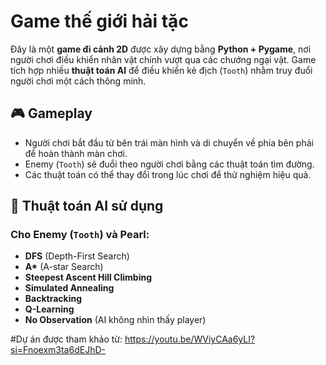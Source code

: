 # Game thế giới hải tặc

Đây là một **game đi cảnh 2D** được xây dựng bằng **Python + Pygame**, nơi người chơi điều khiển nhân vật chính vượt qua các chướng ngại vật. Game tích hợp nhiều **thuật toán AI** để điều khiển kẻ địch (`Tooth`)  nhằm truy đuổi người chơi một cách thông minh.

## 🎮 Gameplay

- Người chơi bắt đầu từ bên trái màn hình và di chuyển về phía bên phải để hoàn thành màn chơi.
- Enemy (`Tooth`) sẽ đuổi theo người chơi bằng các thuật toán tìm đường.
- Các thuật toán có thể thay đổi trong lúc chơi để thử nghiệm hiệu quả.

## 🧠 Thuật toán AI sử dụng

### Cho Enemy (`Tooth`) và Pearl:
- **DFS** (Depth-First Search)  
- **A\*** (A-star Search)  
- **Steepest Ascent Hill Climbing**  
- **Simulated Annealing**  
- **Backtracking**  
- **Q-Learning**  
- **No Observation** (AI không nhìn thấy player)

#Dự án được tham khảo từ: https://youtu.be/WViyCAa6yLI?si=Fnoexm3ta6dEJhD-
